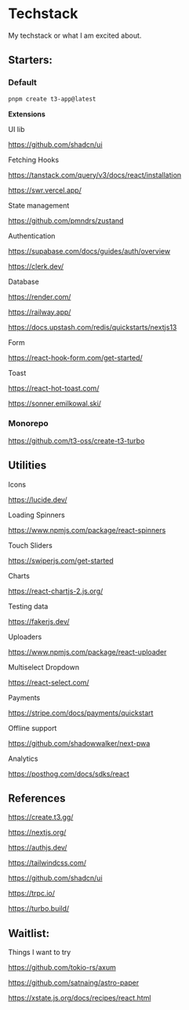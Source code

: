 # Techstack

My techstack or what I am excited about.

## Starters:

### Default

```bash
pnpm create t3-app@latest
```

**Extensions**

<!-- UI lib -->
UI lib

https://github.com/shadcn/ui

<!-- Fetching Hooks -->
Fetching Hooks

https://tanstack.com/query/v3/docs/react/installation

https://swr.vercel.app/

<!-- State management -->
State management

https://github.com/pmndrs/zustand

<!-- Authentication -->
Authentication

https://supabase.com/docs/guides/auth/overview

https://clerk.dev/

<!-- Database -->
Database

https://render.com/ 

https://railway.app/

https://docs.upstash.com/redis/quickstarts/nextjs13

<!-- Form -->
Form

https://react-hook-form.com/get-started/

<!-- Toast -->
Toast

https://react-hot-toast.com/

https://sonner.emilkowal.ski/

### Monorepo

https://github.com/t3-oss/create-t3-turbo

<!-- 
More Situational extensions
-->

## Utilities

<!-- Visuals -->
Icons

https://lucide.dev/

Loading Spinners

https://www.npmjs.com/package/react-spinners

Touch Sliders

https://swiperjs.com/get-started

Charts

https://react-chartjs-2.js.org/

Testing data

https://fakerjs.dev/

<!-- Form related -->
Uploaders

https://www.npmjs.com/package/react-uploader

Multiselect Dropdown

https://react-select.com/

<!-- Miscellaneous -->

Payments

https://stripe.com/docs/payments/quickstart

Offline support

https://github.com/shadowwalker/next-pwa

Analytics

https://posthog.com/docs/sdks/react

## References

https://create.t3.gg/

https://nextjs.org/

https://authjs.dev/

https://tailwindcss.com/ 

https://github.com/shadcn/ui

https://trpc.io/

https://turbo.build/

## Waitlist:
Things I want to try

https://github.com/tokio-rs/axum

https://github.com/satnaing/astro-paper

https://xstate.js.org/docs/recipes/react.html
